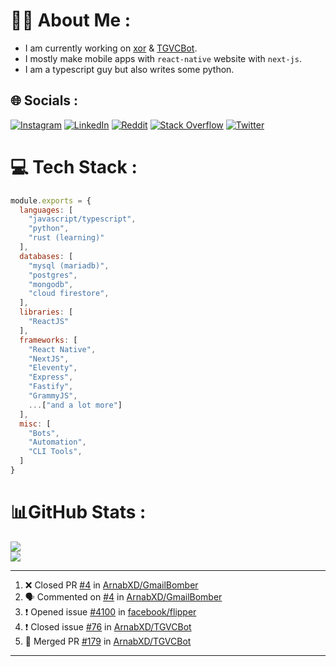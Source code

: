 # 🧑‍💻 About Me :
* I am currently working on [xor](https://github.com/xorgram/xor) & [TGVCBot](https://github.com/ArnabXD/TGVCBot).
* I mostly make mobile apps with `react-native` website with `next-js`.
* I am a typescript guy but also writes some python.

## 🌐 Socials :
[![Instagram](https://img.shields.io/badge/Instagram-%23E4405F.svg?logo=Instagram&logoColor=white)](https://instagram.com/arnabparyali) [![LinkedIn](https://img.shields.io/badge/LinkedIn-%230077B5.svg?logo=linkedin&logoColor=white)](https://linkedin.com/in/arnabparyali) [![Reddit](https://img.shields.io/badge/Reddit-%23FF4500.svg?logo=Reddit&logoColor=white)](https://reddit.com/user/ArnabXD) [![Stack Overflow](https://img.shields.io/badge/-Stackoverflow-FE7A16?logo=stack-overflow&logoColor=white)](https://stackoverflow.com/users/12250600) [![Twitter](https://img.shields.io/badge/Twitter-%231DA1F2.svg?logo=Twitter&logoColor=white)](https://twitter.com/arnabparyali) 

# 💻 Tech Stack :

```js
module.exports = {
  languages: [
    "javascript/typescript",
    "python",
    "rust (learning)"
  ],
  databases: [
    "mysql (mariadb)",
    "postgres",
    "mongodb",
    "cloud firestore",
  ],
  libraries: [
    "ReactJS"
  ],
  frameworks: [
    "React Native",
    "NextJS",
    "Eleventy",
    "Express",
    "Fastify",
    "GrammyJS",
    ...["and a lot more"]
  ],
  misc: [
    "Bots",
    "Automation",
    "CLI Tools",
  ]
}
```

# 📊GitHub Stats :
![](https://github-readme-stats.vercel.app/api?username=ArnabXD&theme=tokyonight&hide_border=false&include_all_commits=false&count_private=false)<br/>
![](https://github-readme-stats.vercel.app/api/top-langs/?username=ArnabXD&theme=tokyonight&hide_border=false&include_all_commits=false&count_private=false&layout=compact)

---

<!--START_SECTION:activity-->
1. ❌ Closed PR [#4](https://github.com/ArnabXD/GmailBomber/pull/4) in [ArnabXD/GmailBomber](https://github.com/ArnabXD/GmailBomber)
2. 🗣 Commented on [#4](https://github.com/ArnabXD/GmailBomber/issues/4) in [ArnabXD/GmailBomber](https://github.com/ArnabXD/GmailBomber)
3. ❗️ Opened issue [#4100](https://github.com/facebook/flipper/issues/4100) in [facebook/flipper](https://github.com/facebook/flipper)
4. ❗️ Closed issue [#76](https://github.com/ArnabXD/TGVCBot/issues/76) in [ArnabXD/TGVCBot](https://github.com/ArnabXD/TGVCBot)
5. 🎉 Merged PR [#179](https://github.com/ArnabXD/TGVCBot/pull/179) in [ArnabXD/TGVCBot](https://github.com/ArnabXD/TGVCBot)
<!--END_SECTION:activity-->

---
